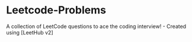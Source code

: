 # Leetcode-Problems
A collection of LeetCode questions to ace the coding interview! - Created using [LeetHub v2]
